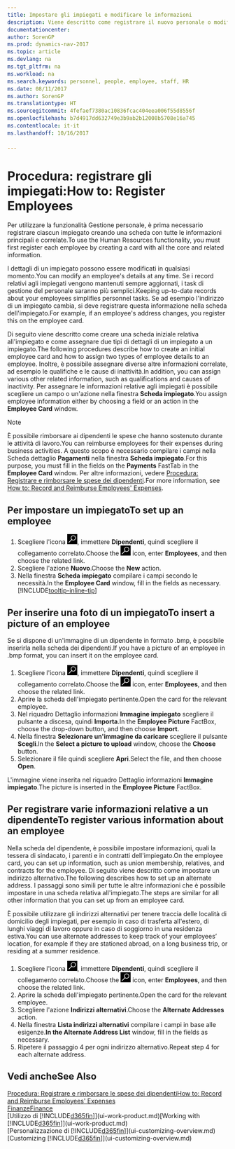 ```yaml
---
title: Impostare gli impiegati e modificare le informazioni
description: Viene descritto come registrare il nuovo personale o modificare i dati relativi al personale esistente.
documentationcenter: 
author: SorenGP
ms.prod: dynamics-nav-2017
ms.topic: article
ms.devlang: na
ms.tgt_pltfrm: na
ms.workload: na
ms.search.keywords: personnel, people, employee, staff, HR
ms.date: 08/11/2017
ms.author: SorenGP
ms.translationtype: HT
ms.sourcegitcommit: 4fefaef7380ac10836fcac404eea006f55d8556f
ms.openlocfilehash: b7d4917dd632749e3b9ab2b12008b5708e16a745
ms.contentlocale: it-it
ms.lasthandoff: 10/16/2017

---
```

# <a name="how-to-register-employees"></a><span data-ttu-id="d5c96-103">Procedura: registrare gli impiegati:</span><span class="sxs-lookup"><span data-stu-id="d5c96-103">How to: Register Employees</span></span>
<span data-ttu-id="d5c96-104">Per utilizzare la funzionalità Gestione personale, è prima necessario registrare ciascun impiegato creando una scheda con tutte le informazioni principali e correlate.</span><span class="sxs-lookup"><span data-stu-id="d5c96-104">To use the Human Resources functionality, you must first register each employee by creating a card with all the core and related information.</span></span>

<span data-ttu-id="d5c96-105">I dettagli di un impiegato possono essere modificati in qualsiasi momento.</span><span class="sxs-lookup"><span data-stu-id="d5c96-105">You can modify an employee's details at any time.</span></span> <span data-ttu-id="d5c96-106">Se i record relativi agli impiegati vengono mantenuti sempre aggiornati, i task di gestione del personale saranno più semplici.</span><span class="sxs-lookup"><span data-stu-id="d5c96-106">Keeping up-to-date records about your employees simplifies personnel tasks.</span></span> <span data-ttu-id="d5c96-107">Se ad esempio l'indirizzo di un impiegato cambia, si deve registrare questa informazione nella scheda dell'impiegato.</span><span class="sxs-lookup"><span data-stu-id="d5c96-107">For example, if an employee's address changes, you register this on the employee card.</span></span>

<span data-ttu-id="d5c96-108">Di seguito viene descritto come creare una scheda iniziale relativa all'impiegato e come assegnare due tipi di dettagli di un impiegato a un impiegato.</span><span class="sxs-lookup"><span data-stu-id="d5c96-108">The following procedures describe how to create an initial employee card and how to assign two types of employee details to an employee.</span></span> <span data-ttu-id="d5c96-109">Inoltre, è possibile assegnare diverse altre informazioni correlate, ad esempio le qualifiche e le cause di inattività.</span><span class="sxs-lookup"><span data-stu-id="d5c96-109">In addition, you can assign various other related information, such as qualifications and causes of inactivity.</span></span> <span data-ttu-id="d5c96-110">Per assegnare le informazioni relative agli impiegati è possibile scegliere un campo o un'azione nella finestra **Scheda impiegato**.</span><span class="sxs-lookup"><span data-stu-id="d5c96-110">You assign employee information either by choosing a field or an action in the **Employee Card** window.</span></span>

> [!NOTE]  
> <span data-ttu-id="d5c96-111">È possibile rimborsare ai dipendenti le spese che hanno sostenuto durante le attività di lavoro.</span><span class="sxs-lookup"><span data-stu-id="d5c96-111">You can reimburse employees for their expenses during business activities.</span></span> <span data-ttu-id="d5c96-112">A questo scopo è necessario compilare i campi nella Scheda dettaglio **Pagamenti** nella finestra **Scheda impiegato**.</span><span class="sxs-lookup"><span data-stu-id="d5c96-112">For this purpose, you must fill in the fields on the **Payments** FastTab in the **Employee Card** window.</span></span> <span data-ttu-id="d5c96-113">Per altre informazioni, vedere [Procedura: Registrare e rimborsare le spese dei dipendenti](finance-how-record-reimburse-employee-expenses.md).</span><span class="sxs-lookup"><span data-stu-id="d5c96-113">For more information, see [How to: Record and Reimburse Employees' Expenses](finance-how-record-reimburse-employee-expenses.md).</span></span>

## <a name="to-set-up-an-employee"></a><span data-ttu-id="d5c96-114">Per impostare un impiegato</span><span class="sxs-lookup"><span data-stu-id="d5c96-114">To set up an employee</span></span>
1. <span data-ttu-id="d5c96-115">Scegliere l'icona ![Cerca pagina o report](media/ui-search/search_small.png "icona Cerca pagina o report"), immettere **Dipendenti**, quindi scegliere il collegamento correlato.</span><span class="sxs-lookup"><span data-stu-id="d5c96-115">Choose the ![Search for Page or Report](media/ui-search/search_small.png "Search for Page or Report icon") icon, enter **Employees**, and then choose the related link.</span></span>
2. <span data-ttu-id="d5c96-116">Scegliere l'azione **Nuovo**.</span><span class="sxs-lookup"><span data-stu-id="d5c96-116">Choose the **New** action.</span></span>
3. <span data-ttu-id="d5c96-117">Nella finestra **Scheda impiegato** compilare i campi secondo le necessità.</span><span class="sxs-lookup"><span data-stu-id="d5c96-117">In the **Employee Card** window, fill in the fields as necessary.</span></span> [!INCLUDE[tooltip-inline-tip](includes/tooltip-inline-tip_md.md)]

## <a name="to-insert-a-picture-of-an-employee"></a><span data-ttu-id="d5c96-118">Per inserire una foto di un impiegato</span><span class="sxs-lookup"><span data-stu-id="d5c96-118">To insert a picture of an employee</span></span>
<span data-ttu-id="d5c96-119">Se si dispone di un'immagine di un dipendente in formato .bmp, è possibile inserirla nella scheda dei dipendenti.</span><span class="sxs-lookup"><span data-stu-id="d5c96-119">If you have a picture of an employee in .bmp format, you can insert it on the employee card.</span></span>

1. <span data-ttu-id="d5c96-120">Scegliere l'icona ![Cerca pagina o report](media/ui-search/search_small.png "icona Cerca pagina o report"), immettere **Dipendenti**, quindi scegliere il collegamento correlato.</span><span class="sxs-lookup"><span data-stu-id="d5c96-120">Choose the ![Search for Page or Report](media/ui-search/search_small.png "Search for Page or Report icon") icon, enter **Employees**, and then choose the related link.</span></span>
2. <span data-ttu-id="d5c96-121">Aprire la scheda dell'impiegato pertinente.</span><span class="sxs-lookup"><span data-stu-id="d5c96-121">Open the card for the relevant employee.</span></span>
3. <span data-ttu-id="d5c96-122">Nel riquadro Dettaglio informazioni **Immagine impiegato** scegliere il pulsante a discesa, quindi **Importa**.</span><span class="sxs-lookup"><span data-stu-id="d5c96-122">In the **Employee Picture** FactBox, choose the drop-down button, and then choose **Import**.</span></span>
4. <span data-ttu-id="d5c96-123">Nella finestra **Selezionare un'immagine da caricare** scegliere il pulsante **Scegli**.</span><span class="sxs-lookup"><span data-stu-id="d5c96-123">In the **Select a picture to upload** window, choose the **Choose** button.</span></span>
5. <span data-ttu-id="d5c96-124">Selezionare il file quindi scegliere **Apri**.</span><span class="sxs-lookup"><span data-stu-id="d5c96-124">Select the file, and then choose **Open**.</span></span>

<span data-ttu-id="d5c96-125">L'immagine viene inserita nel riquadro Dettaglio informazioni **Immagine impiegato**.</span><span class="sxs-lookup"><span data-stu-id="d5c96-125">The picture is inserted in the **Employee Picture** FactBox.</span></span>

## <a name="to-register-various-information-about-an-employee"></a><span data-ttu-id="d5c96-126">Per registrare varie informazioni relative a un dipendente</span><span class="sxs-lookup"><span data-stu-id="d5c96-126">To register various information about an employee</span></span>
<span data-ttu-id="d5c96-127">Nella scheda del dipendente, è possibile impostare informazioni, quali la tessera di sindacato, i parenti e in contratti dell'impiegato.</span><span class="sxs-lookup"><span data-stu-id="d5c96-127">On the employee card, you can set up information, such as union membership, relatives, and contracts for the employee.</span></span> <span data-ttu-id="d5c96-128">Di seguito viene descritto come impostare un indirizzo alternativo.</span><span class="sxs-lookup"><span data-stu-id="d5c96-128">The following describes how to set up an alternate address.</span></span> <span data-ttu-id="d5c96-129">I passaggi sono simili per tutte le altre informazioni che è possibile impostare in una scheda relativa all'impiegato.</span><span class="sxs-lookup"><span data-stu-id="d5c96-129">The steps are similar for all other information that you can set up from an employee card.</span></span>

<span data-ttu-id="d5c96-130">È possibile utilizzare gli indirizzi alternativi per tenere traccia delle località di domicilio degli impiegati, per esempio in caso di trasferta all'estero, di lunghi viaggi di lavoro oppure in caso di soggiorno in una residenza estiva.</span><span class="sxs-lookup"><span data-stu-id="d5c96-130">You can use alternate addresses to keep track of your employees’ location, for example if they are stationed abroad, on a long business trip, or residing at a summer residence.</span></span>

1. <span data-ttu-id="d5c96-131">Scegliere l'icona ![Cerca pagina o report](media/ui-search/search_small.png "icona Cerca pagina o report"), immettere **Dipendenti**, quindi scegliere il collegamento correlato.</span><span class="sxs-lookup"><span data-stu-id="d5c96-131">Choose the ![Search for Page or Report](media/ui-search/search_small.png "Search for Page or Report icon") icon, enter **Employees**, and then choose the related link.</span></span>
2. <span data-ttu-id="d5c96-132">Aprire la scheda dell'impiegato pertinente.</span><span class="sxs-lookup"><span data-stu-id="d5c96-132">Open the card for the relevant employee.</span></span>
3. <span data-ttu-id="d5c96-133">Scegliere l'azione **Indirizzi alternativi**.</span><span class="sxs-lookup"><span data-stu-id="d5c96-133">Choose the **Alternate Addresses** action.</span></span>
4. <span data-ttu-id="d5c96-134">Nella finestra **Lista indirizzi alternativi** compilare i campi in base alle esigenze.</span><span class="sxs-lookup"><span data-stu-id="d5c96-134">**In the Alternate Address List** window, fill in the fields as necessary.</span></span>
5. <span data-ttu-id="d5c96-135">Ripetere il passaggio 4 per ogni indirizzo alternativo.</span><span class="sxs-lookup"><span data-stu-id="d5c96-135">Repeat step 4 for each alternate address.</span></span>

## <a name="see-also"></a><span data-ttu-id="d5c96-136">Vedi anche</span><span class="sxs-lookup"><span data-stu-id="d5c96-136">See Also</span></span>
[<span data-ttu-id="d5c96-137">Procedura: Registrare e rimborsare le spese dei dipendenti</span><span class="sxs-lookup"><span data-stu-id="d5c96-137">How to: Record and Reimburse Employees' Expenses</span></span>](finance-how-record-reimburse-employee-expenses.md)  
[<span data-ttu-id="d5c96-138">Finanze</span><span class="sxs-lookup"><span data-stu-id="d5c96-138">Finance</span></span>](finance.md)  
<span data-ttu-id="d5c96-139">[Utilizzo di [!INCLUDE[d365fin](includes/d365fin_md.md)]](ui-work-product.md)</span><span class="sxs-lookup"><span data-stu-id="d5c96-139">[Working with [!INCLUDE[d365fin](includes/d365fin_md.md)]](ui-work-product.md)</span></span>  
<span data-ttu-id="d5c96-140">[Personalizzazione di [!INCLUDE[d365fin](includes/d365fin_md.md)]](ui-customizing-overview.md)</span><span class="sxs-lookup"><span data-stu-id="d5c96-140">[Customizing [!INCLUDE[d365fin](includes/d365fin_md.md)]](ui-customizing-overview.md)</span></span>

